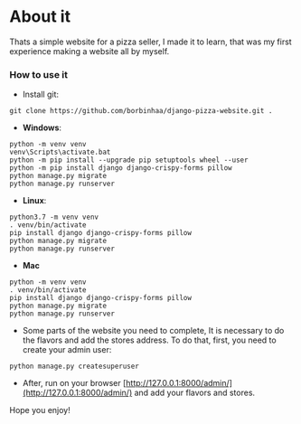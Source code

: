# About it
Thats a simple website for a pizza seller, I made it to learn, that was my first experience making
a website all by myself.

### How to use it

- Install git:

```
git clone https://github.com/borbinhaa/django-pizza-website.git .
```

- **Windows**:

```
python -m venv venv
venv\Scripts\activate.bat
python -m pip install --upgrade pip setuptools wheel --user
python -m pip install django django-crispy-forms pillow
python manage.py migrate
python manage.py runserver
```


- **Linux**:

```
python3.7 -m venv venv
. venv/bin/activate
pip install django django-crispy-forms pillow
python manage.py migrate
python manage.py runserver
```

- **Mac**

```
python -m venv venv
. venv/bin/activate
pip install django django-crispy-forms pillow
python manage.py migrate
python manage.py runserver
```

- Some parts of the website you need to complete, It is necessary to do the flavors and add the stores address. To do that, first, you need to create your admin user:

```
python manage.py createsuperuser
```

- After, run on your browser [http://127.0.0.1:8000/admin/](http://127.0.0.1:8000/admin/)
  and add your flavors and stores.

Hope you enjoy!
